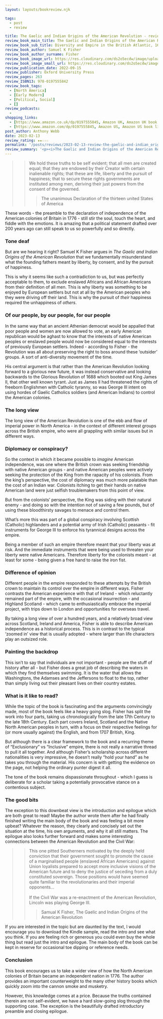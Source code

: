 ```yaml
---
layout: layouts/bookreview.njk

tags:
  - post
  - review

title: The Gaelic and Indian Origins of the American Revolution - review
review_book_main_title: The Gaelic and Indian Origins of the American Revolution
review_book_sub_title: Diversity and Empire in the British Atlantic, 1688-1783
review_book_author: Samuel K Fisher
review_book_author_surname: Fisher
review_book_image_url: https://res.cloudinary.com/ds2o5ecdw/image/upload/acovers/0197555845.02._SCL_.jpg
review_book_image_small_url: https://res.cloudinary.com/ds2o5ecdw/image/upload/acovers/0197555845.02._SCM_.jpg
review_publication_date: 2022-09-15
review_publisher: Oxford University Press
review_pages: 263
review_ISBN13: 978-0197555842
review_book_tags:
  - [North America]
  - [Early Modern]
  - [Political, Social]
  - []
review_podcasts:
  - 
shopping_links:
  - [https://www.amazon.co.uk/dp/0197555845, Amazon UK, Amazon UK book link]
  - [https://www.amazon.com/dp/0197555845, Amazon US, Amazon US book link]
post_author: Anthony Webb
date: 2023-02-13
review_rating: ★★☆☆☆
permalink: '/posts/reviews/2023-02-13-review-the-gaelic-and-indian_origins/'
review_summary: '<p><i>The Gaelic and Indian Origins of the American Revolution</i> provides a broad view of the American Revolution, with a build up of over a hundred years, spanning England, Scotland, Ireland and North America - explaining along the way why liberty never was intended to be for everyone. It is a useful complement to the many other history books on American Independence which quickly zoom into the cannon smoke and musketry.</p><p>However, this knowledge comes at a price: other than the excellent introduction and epilogue it is a hard slow-going slog.</p>'
---
```

>> We hold these truths to be self evident; that all men are created equal; that they are endowed by their Creator with certain inalienable rights; that these are life, liberty and the pursuit of happiness; that to secure these rights governments are instituted among men, deriving their just powers from the consent of the governed.
>>> The unanimous Declaration of the thirteen united States of America

These words - the preamble to the declaration of independence of the American colonies of Britain in 1776 - still stir the soul, touch the heart, and fiddle with the emotions. It is amazing that a political statement drafted over 200 years ago can still speak to us so powerfully and so directly.

### Tone deaf

But are we hearing it right? Samuel K Fisher argues in _The Gaelic and Indian Origins of the American Revolution_ that we fundamentally misunderstand what the founding fathers meant by liberty, by consent, and by the pursuit of happiness.

This is why it seems like such a contradiction to us, but was perfectly acceptable to them, to exclude enslaved Africans and African Americans from their definition of all men. This is why liberty was something to be enjoyed by European settlers but not at all by the American peoples who they were driving off their land. This is why the pursuit of _their_ happiness required the unhappiness of _others_.

### Of our people, by our people, for our people

In the same way that an ancient Athenian democrat would be appalled that poor people and women are now allowed to vote, an early American republican would be aghast to know that the interests of native American peoples or enslaved people would now be considered equal to the interests of previously European settlers. Indeed - according to Fisher - the Revolution was all about preserving the right to boss around these ‘outsider’ groups. A sort of anti-diversity movement of the time.

His central argument is that rather than the American Revolution looking forward to a glorious new future, it was instead conservative and looking backwards to the Glorious Revolution of 1688 which booted out King James II, that other well known tyrant. Just as James II had threatened the rights of freeborn Englishmen with Catholic tyranny, so was George III intent on using hordes of Gaelic Catholics soldiers (and American Indians) to control the American colonies.

### The long view

The long view of the American Revolution is one of the ebb and flow of imperial power in North America - in the context of different interest groups across the British empire, who were all grappling with similar issues but in different ways.

### Diplomacy or conspiracy?

So the context in which it became possible to _imagine_ American independence, was one where the British crown was seeking friendship with native American groups - and native American peoples were actively seeking the protection of the King from the rapacity of his colonists. From the king’s perspective, the cost of diplomacy was much more palatable than the cost of an Indian war. Colonists itching to get their hands on native American land were just selfish troublemakers from this point of view.

But from the colonists’ perspective, the King was siding with their natural enemy - and doing so with the intention not of saving a few pounds, but of using these bloodthirsty savages to menace and control them.

What’s more this was part of a global conspiracy involving Scottish (Catholic) highlanders and a potential army of Irish (Catholic) peasants - fit instruments for George III to enforce his tyrannical designs across the empire.

Being a member of such an empire therefore meant that your liberty was at risk. And the immediate instruments that were being used to threaten your liberty were native Americans. Therefore liberty for the colonists meant - at least for some - being given a free hand to raise the iron fist.

### Difference of opinion

Different people in the empire responded to these attempts by the British crown to maintain its control over the empire in different ways. Fisher contrasts the American experience with that of Ireland - which reluctantly remained part of the empire, with the occasional insurrection - and Highland Scotland - which came to enthusiastically embrace the imperial project, with trips down to London and opportunities for overseas travel.

By taking a long view of over a hundred years, and a relatively broad view across Scotland, Ireland and America, Fisher is able to describe American independence as a historical process. This is in contrast to the typical ‘zoomed in’ view that is usually adopted - where larger than life characters play an outsized role.

### Painting the backdrop

This isn’t to say that individuals are not important - people are the stuff of history after all - but Fisher does a great job of describing the waters in which they find themselves swimming. It is the water that allows the Washingtons, the Adamses and the Jeffersons to float to the top, rather than simply living out their pleasant lives on their country estates.

### What is it like to read?

While the topic of the book is fascinating and the arguments convincingly made, most of the book feels like a heavy going slog. Fisher has split the work into four parts, taking us chronologically from the late 17th Century to the late 18th Century. Each part covers Ireland, Scotland and the Native North American peoples in turn, with a focus on their respective feelings for (or more usually against) the English, and from 1707 British, King.

But although there is a clear framework to the book and a recurring theme of “Exclusionary” vs “Inclusive” empire, there is not really a narrative thread to pull it all together. And although Fisher’s scholarship across different nationalities is very impressive, he doesn’t really “hold your hand” as he takes you through the material. His concern is with getting the evidence on the page, not helping the ordinary punter digest it all.

The tone of the book remains dispassionate throughout - which I guess is deliberate for a scholar taking a potentially provocative stance on a contentious subject.

### The good bits

The exception to this downbeat view is the introduction and epilogue which are both great to read! Maybe the author wrote them after he had finally finished writing the main body of the book and was feeling a bit more upbeat? Whatever the reason, they clearly and concisely set out the situation at the time, his own arguments, and why it all still matters. The epilogue also looks further forward and makes some interesting connections between the American Revolution and the Civil War:

>> This one pitted Southerners motivated by the deeply held conviction that their government sought to promote the cause of a marginalised people (enslaved African Americans) against Union loyalists prepared to accept more inclusive visions of the American future and to deny the justice of seceding from a duly constituted sovereign. Those positions would have seemed quite familiar to the revolutionaries and their imperial opponents... <br><br>
If the Civil War was a re-enactment of the American Revolution, Lincoln was playing George III.
>>> Samual K Fisher, The Gaelic and Indian Origins of the American Revolution

If you are interested in the topic but are daunted by the text, I would encourage you to download the Kindle sample, read the intro and see what you think. If you are feeling rich or generous you could even buy the whole thing but read just the intro and epilogue. The main body of the book can be kept in reserve for occasional toe dipping or reference needs.

### Conclusion

This book encourages us to take a wider view of how the North American colonies of Britain became an independent nation in 1776. The author provides an important counterweight to the many other history books which quickly zoom into the cannon smoke and musketry.

However, this knowledge comes at a price. Because the truths contained therein are not self-evident, we have a hard slow-going slog through the supporting case. The exception is the beautifully drafted introductory preamble and closing epilogue.